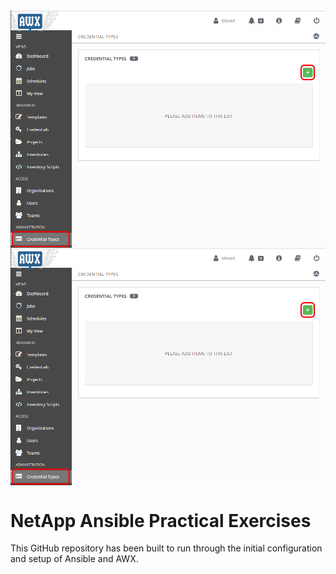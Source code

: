 <img align="center" src="https://github.com/MrStevenSmith/NetApp-Ansible/blob/master/2.Setting_up_Ansible_AWX/images/credential_type_01.png">


<img align="center" src="https://github.com/MrStevenSmith/NetApp-Ansible/blob/master/2.Setting_up_Ansible_AWX/images/credential_type_01.png">


# NetApp Ansible Practical Exercises

This GitHub repository has been built to run through the initial configuration and setup of Ansible and AWX.


